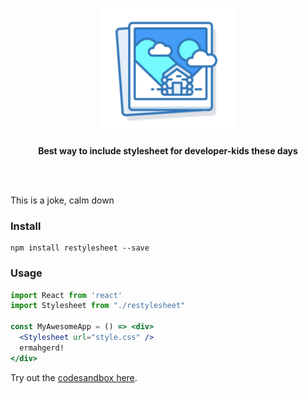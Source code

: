 <p align="center">
  <img src="https://raw.githubusercontent.com/siddharthkp/restylesheet/master/logo.png" height="200px"/>
  <br><br>
  <b>Best way to include stylesheet for developer-kids these days</b>
  <br><br>
</p>

&nbsp;

This is a joke, calm down
&nbsp;

### Install

```
npm install restylesheet --save
```

### Usage

```jsx
import React from 'react'
import Stylesheet from "./restylesheet"

const MyAwesomeApp = () => <div>
  <Stylesheet url="style.css" />
  ermahgerd!
</div>
```

Try out the [codesandbox here](https://codesandbox.io/s/pp7p2mwz5q).

&nbsp;
